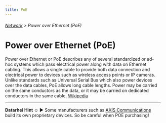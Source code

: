 ```yaml
---
title: PoE
---
```

###### [Network](../wiki/network-technology.html) > Power over Ethernet (PoE)

# Power over Ethernet (PoE)

Power over Ethernet or PoE describes any of several standardized or ad-hoc systems which pass electrical power along with data on Ethernet cabling. This allows a single cable to provide both data connection and electrical power to devices such as wireless access points or IP cameras. Unlike standards such as Universal Serial Bus which also power devices over the data cables, PoE allows long cable lengths. Power may be carried on the same conductors as the data, or it may be carried on dedicated conductors in the same cable. <a href="https://en.wikipedia.org/wiki/Power_over_Ethernet" target="_blank">Wikipedia</a>  

---
**Datarhei Hint ☺** ► Some manufacturers such as [AXIS Communications](../wiki/axis-communications.html) build its own proprietary devices. So be careful when POE purchasing!
